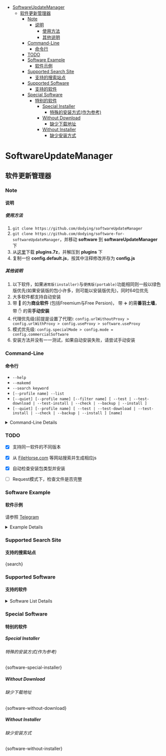 <!-- TOC -->

- [SoftwareUpdateManager](#softwareupdatemanager)
  - [软件更新管理器](#软件更新管理器)
    - [Note](#note)
      - [说明](#说明)
        - [使用方法](#使用方法)
        - [其他说明](#其他说明)
    - [Command-Line](#command-line)
      - [命令行](#命令行)
    - [TODO](#todo)
    - [Software Example](#software-example)
      - [软件示例](#软件示例)
    - [Supported Search Site](#supported-search-site)
      - [支持的搜索站点](#支持的搜索站点)
    - [Supported Software](#supported-software)
      - [支持的软件](#支持的软件)
    - [Special Software](#special-software)
      - [特别的软件](#特别的软件)
        - [Special Installer](#special-installer)
          - [特殊的安装方式(作为参考)](#特殊的安装方式作为参考)
        - [Without Download](#without-download)
          - [缺少下载地址](#缺少下载地址)
        - [Without Installer](#without-installer)
          - [缺少安装方式](#缺少安装方式)

<!-- /TOC -->

# SoftwareUpdateManager
## 软件更新管理器

### Note
#### 说明

##### 使用方法

1. `git clone https://github.com/dodying/softwareUpdateManager`
2. `git clone https://github.com/dodying/software-for-softwareUpdateManager`，并移动 **software** 到 **softwareUpdateManager** 下
3. 从[这里](https://github.com/dodying/softwareUpdateManager/releases/tag/plugins)下载 **plugins.7z**，并解压到 **plugins** 下
4. 复制一份 **config.default.js**，按其中注释修改并存为 **config.js**

##### 其他说明

1. 以下软件，如果`通常版(installer)`与`便携版(portable)`功能相同则一般以绿色版优先(如果安装版的包小许多，则可能以安装版优先)，同时64位优先
2. 大多软件都支持自动安装
3. 带 :money_with_wings: 的为**商业软件** (包括Freemium与Free Persion)， 带 :airplane: 的需**番羽土墙**， 带 :hand: 的需**手动安装**
4. 代理优先级(前提是设置了代理): `config.urlWithoutProxy > config.urlWithProxy > config.useProxy > software.useProxy`
5. 模式优先级: `config.specialMode > config.mode = config.commercialSoftware`
6. 安装方法并没有一一测试，如果自动安装失败，请尝试手动安装


### Command-Line
#### 命令行

* `--help`
* `--makemd`
* `--search keyword`
* `[--profile name] --list`
* `[--quiet] [--profile name] [--filter name] [ --test | --test-download | --test-install | --check | --backup | --install ]`
* `[--quiet] [--profile name] [ --test | --test-download | --test-install | --check | --backup | --install ] [name]`

<details>
  <summary>Command-Line Details</summary>

* `node index`

   `node index.js`
    检查并更新所有软件
* `--help`, `-h`

    `node index.js --help`
* `--makemd`, `-md`

    `node index.js --makemd`
    根据`software`文件夹下的`js`文件创建`README.md`
* `--search`, `-s`

    `node index.js --search keyword`
    搜索并创建`js`文件
* `--profile`, `-p`

    `node index.js --profile name`
    eg: `node index.js -profile sync`
        ==> 当`config`与`config.profile.sync`中存在相同项时，以`config.profile.sync`优先，同时数据会保存在`data-sync.json`中
* `--list`, `-l`

    `node index.js --list`
    列出`database.json`中的软件及版本
* `--quiet`, `-q`

    `node index.js --quiet`
    所有的提问为false或0(第一项)
* `--filter`, `-f`

    `node index.js --filter name`
    检查并更新匹配的软件(多个匹配条件用`,`相隔) (忽略更新间隔)
* `--test`, `-t`

    `node index.js --test`
    获取网上所有软件的最新版本号 (忽略更新间隔)
* `--test-download`, `-td`

    `node index.js --test-download`
    获取网上所有软件的最新版本号，并下载 (使用 profile test)
* `--test-download`, `-ti`

    `node index.js --test-install`
    获取网上所有软件的最新版本号，并下载安装 (使用 profile test)
* `--check`, `-c`

    `node index.js --check`
    获取网上软件的最新版本号，并写入`database.json` (忽略更新间隔)
    效果: 忽略本地版本
* `--backup`, `-b`

    `node index.js --backup`
    获取网上软件的最新版本，并下载安装包 (忽略更新间隔)
* `--install`, `-i`

    `node index.js --install`
    安装本地最新版本
* `software_name`

    `node index.js 7-Zip AIMP "Google Chrome"`
    检查并更新这些软件(多个软件用`空格`相隔) (忽略更新间隔)
</details>


### TODO

* [x] 支持同一软件的不同版本
* [x] 从 [FileHorse.com](http://www.filehorse.com/) 等网站搜索并生成相应js
* [x] 自动检查安装包类型并安装
* [ ] Request模式下，检查文件是否完整


### Software Example
#### 软件示例

请参照 [Telegram](software/Telegram.js)
<details>
  <summary>Example Details</summary>

```js
{example}
```
</details>


### Supported Search Site
#### 支持的搜索站点

{search}


### Supported Software
#### 支持的软件

<details>
  <summary>Software List Details</summary>

{software}
</details>

### Special Software
#### 特别的软件

##### Special Installer
###### 特殊的安装方式(作为参考)

{software-special-installer}

##### Without Download
###### 缺少下载地址

{software-without-download}

##### Without Installer
###### 缺少安装方式

{software-without-installer}
